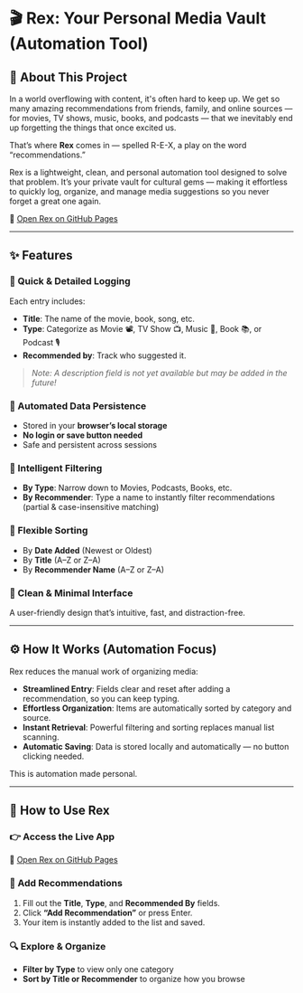 # 🎬 Rex: Your Personal Media Vault (Automation Tool)

## 📖 About This Project

In a world overflowing with content, it's often hard to keep up. We get so many amazing recommendations from friends, family, and online sources — for movies, TV shows, music, books, and podcasts — that we inevitably end up forgetting the things that once excited us.

That’s where **Rex** comes in — spelled R-E-X, a play on the word “recommendations.”

Rex is a lightweight, clean, and personal automation tool designed to solve that problem. It’s your private vault for cultural gems — making it effortless to quickly log, organize, and manage media suggestions so you never forget a great one again.

🔗 [Open Rex on GitHub Pages](https://williamchonortega.github.io/rex-app/)

---

## ✨ Features

### 🔹 Quick & Detailed Logging

Each entry includes:

- **Title**: The name of the movie, book, song, etc.  
- **Type**: Categorize as Movie 📽️, TV Show 📺, Music 🎵, Book 📚, or Podcast 🎙️  
- **Recommended by**: Track who suggested it.

> _Note: A description field is not yet available but may be added in the future!_

### 🔹 Automated Data Persistence

- Stored in your **browser’s local storage**  
- **No login or save button needed**  
- Safe and persistent across sessions

### 🔹 Intelligent Filtering

- **By Type**: Narrow down to Movies, Podcasts, Books, etc.  
- **By Recommender**: Type a name to instantly filter recommendations (partial & case-insensitive matching)

### 🔹 Flexible Sorting

- By **Date Added** (Newest or Oldest)  
- By **Title** (A–Z or Z–A)  
- By **Recommender Name** (A–Z or Z–A)

### 🔹 Clean & Minimal Interface

A user-friendly design that’s intuitive, fast, and distraction-free.

---

## ⚙️ How It Works (Automation Focus)

Rex reduces the manual work of organizing media:

- **Streamlined Entry**: Fields clear and reset after adding a recommendation, so you can keep typing.  
- **Effortless Organization**: Items are automatically sorted by category and source.  
- **Instant Retrieval**: Powerful filtering and sorting replaces manual list scanning.  
- **Automatic Saving**: Data is stored locally and automatically — no button clicking needed.

This is automation made personal.

---

## 🚀 How to Use Rex

### 👉 Access the Live App

🔗 [Open Rex on GitHub Pages](https://williamchonortega.github.io/rex-app/)

### 📝 Add Recommendations

1. Fill out the **Title**, **Type**, and **Recommended By** fields.  
2. Click **“Add Recommendation”** or press Enter.  
3. Your item is instantly added to the list and saved.

### 🔍 Explore & Organize

- **Filter by Type** to view only one category  
- **Sort by Title or Recommender** to organize how you browse

